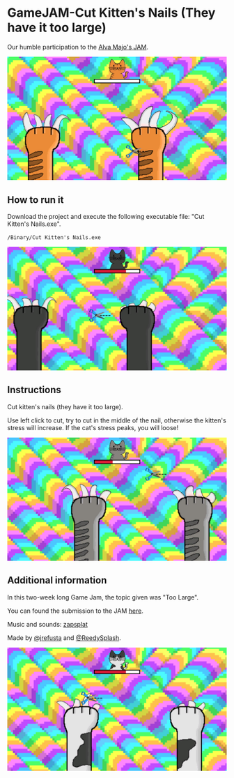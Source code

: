 # GameJAM-Cut Kitten's Nails (They have it too large)

Our humble participation to the [Alva Majo's JAM](https://itch.io/jam/tu-juego-a-juicio-jam-2021).

![](https://github.com/jrefusta/GameJAM-Cut-Kittens-Nails/blob/main/images/cat1.jpg)

## How to run it

Download the project and execute the following executable file: "Cut Kitten's Nails.exe".

```
/Binary/Cut Kitten's Nails.exe
```

![](https://github.com/jrefusta/GameJAM-Cut-Kittens-Nails/blob/main/images/cat2.jpg)

## Instructions
Cut kitten's nails (they have it too large). 

Use left click to cut, try to cut in the middle of the nail, otherwise the kitten's stress will increase. If the cat's stress peaks, you will loose!

![](https://github.com/jrefusta/GameJAM-Cut-Kittens-Nails/blob/main/images/cat3.jpg)

## Additional information

In this two-week long Game Jam, the topic given was "Too Large".

You can found the submission to the JAM [here](https://itch.io/jam/tu-juego-a-juicio-jam-2021/rate/1182508).

Music and sounds: [zapsplat](https://www.zapsplat.com)

Made by [@jrefusta](https://github.com/jrefusta) and [@ReedySplash](https://github.com/ReedySplash).

![](https://github.com/jrefusta/GameJAM-Cut-Kittens-Nails/blob/main/images/cat4.jpg)

